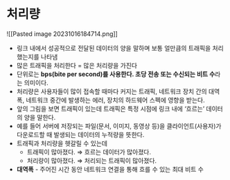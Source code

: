 # 처리량
![[Pasted image 20231016184714.png]]
- 링크 내에서 성공적으로 전달된 데이터의 양을 말하며 보통 얼만큼의 트래픽을 처리했는지를 나타냄
- 많은 트래픽을 처리한다 = 많은 처리량을 가진다
- 단위로는 **bps(bite per second)를 사용한다. 초당 전송 또는 수신되는 비트 수**라는 의미이다.
- 처리량은 사용자들이 많이 접속할 때마다 커지는 트래픽, 네트워크 장치 간의 대역폭, 네트워크 중간에 발생하는 에러, 장치의 하드웨어 스펙에 영향을 받는다.
- 앞의 그림을 보면 트래픽이 있는데 트래픽은 특정 시점에 링크 내에 ‘흐르는’ 데이터의 양을 말한다.
- 예를 들어 서버에 저장되는 파일(문서, 이미지, 동영상 등)을 클라이언트(사용자)가 다운로드할 때 발생되는 데이터의 누적량을 뜻한다.
- 트래픽과 처리량을 헷갈릴 수 있는데
	- 트래픽이 많아졌다. ⇒ 흐르는 데이터가 많아졌다.
	- 처리량이 많아졌다. ⇒ 처리되는 트래픽이 많아졌다.
- **대역폭** - 주어진 시간 동안 네트워크 연결을 통해 흐를 수 있는 최대 비트 수